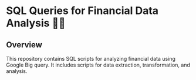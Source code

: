 # SQL Queries for Financial Data Analysis 👨‍💻

## Overview
This repository contains SQL scripts for analyzing financial data using Google Big query. It includes scripts for data extraction, transformation, and analysis.
